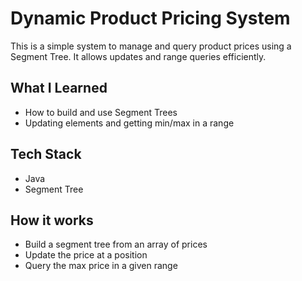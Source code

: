 # Dynamic Product Pricing System

This is a simple system to manage and query product prices using a Segment Tree. It allows updates and range queries efficiently.

## What I Learned
- How to build and use Segment Trees
- Updating elements and getting min/max in a range

## Tech Stack
- Java
- Segment Tree

## How it works
- Build a segment tree from an array of prices
- Update the price at a position
- Query the max price in a given range
